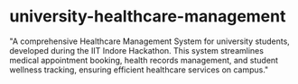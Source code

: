 # university-healthcare-management
"A comprehensive Healthcare Management System for university students, developed during the IIT Indore Hackathon. This system streamlines medical appointment booking, health records management, and student wellness tracking, ensuring efficient healthcare services on campus."
